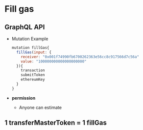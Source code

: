 
# Fill gas

## GraphQL API

- Mutation Example
  ```javascript
  mutation fillGas{
    fillGas(input: {
      receiver: "0x001f74990fb6700262363e56cc8c917566d7c56a"
      value: "100000000000000000000"
    }){
      transaction
      submitToken
      ethereumKey
    }
  }
  ```



- **permission**
  - Anyone can estimate

## 1 transferMasterToken = 1 fillGas